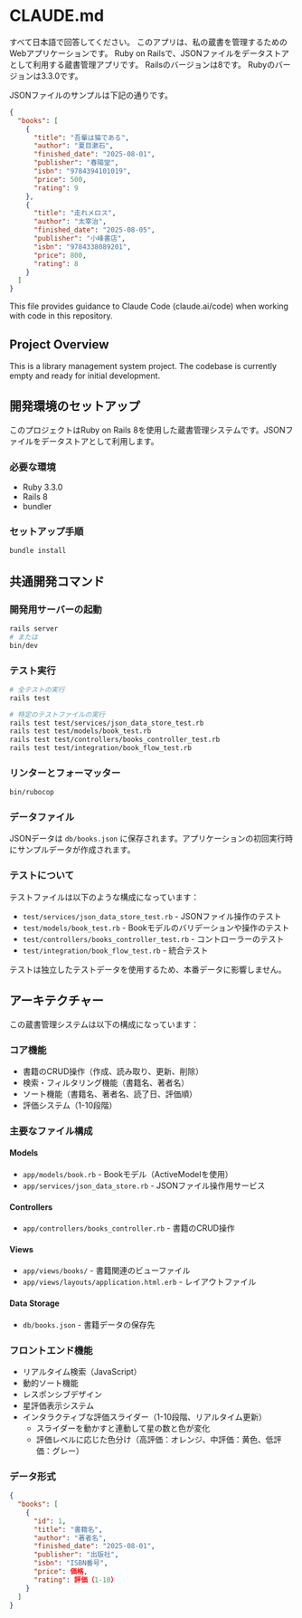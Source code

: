 # CLAUDE.md

すべて日本語で回答してください。
このアプリは、私の蔵書を管理するためのWebアプリケーションです。
Ruby on Railsで、JSONファイルをデータストアとして利用する蔵書管理アプリです。
Railsのバージョンは8です。
Rubyのバージョンは3.3.0です。

JSONファイルのサンプルは下記の通りです。

```json
{
  "books": [
    {
      "title": "吾輩は猫である",
      "author": "夏目漱石",
      "finished_date": "2025-08-01",
      "publisher": "春陽堂",
      "isbn": "9784394101019",
      "price": 500,
      "rating": 9
    },
    {
      "title": "走れメロス",
      "author": "太宰治",
      "finished_date": "2025-08-05",
      "publisher": "小峰書店",
      "isbn": "9784338089201",
      "price": 800,
      "rating": 8
    }
  ]
}
```

This file provides guidance to Claude Code (claude.ai/code) when working with code in this repository.

## Project Overview

This is a library management system project. The codebase is currently empty and ready for initial development.

## 開発環境のセットアップ

このプロジェクトはRuby on Rails 8を使用した蔵書管理システムです。JSONファイルをデータストアとして利用します。

### 必要な環境
- Ruby 3.3.0
- Rails 8
- bundler

### セットアップ手順
```bash
bundle install
```

## 共通開発コマンド

### 開発用サーバーの起動
```bash
rails server
# または
bin/dev
```

### テスト実行
```bash
# 全テストの実行
rails test

# 特定のテストファイルの実行
rails test test/services/json_data_store_test.rb
rails test test/models/book_test.rb
rails test test/controllers/books_controller_test.rb
rails test test/integration/book_flow_test.rb
```

### リンターとフォーマッター
```bash
bin/rubocop
```

### データファイル
JSONデータは `db/books.json` に保存されます。アプリケーションの初回実行時にサンプルデータが作成されます。

### テストについて
テストファイルは以下のような構成になっています：

- `test/services/json_data_store_test.rb` - JSONファイル操作のテスト
- `test/models/book_test.rb` - Bookモデルのバリデーションや操作のテスト
- `test/controllers/books_controller_test.rb` - コントローラーのテスト
- `test/integration/book_flow_test.rb` - 統合テスト

テストは独立したテストデータを使用するため、本番データに影響しません。

## アーキテクチャー

この蔵書管理システムは以下の構成になっています：

### コア機能
- 書籍のCRUD操作（作成、読み取り、更新、削除）
- 検索・フィルタリング機能（書籍名、著者名）
- ソート機能（書籍名、著者名、読了日、評価順）
- 評価システム（1-10段階）

### 主要なファイル構成

#### Models
- `app/models/book.rb` - Bookモデル（ActiveModelを使用）
- `app/services/json_data_store.rb` - JSONファイル操作用サービス

#### Controllers  
- `app/controllers/books_controller.rb` - 書籍のCRUD操作

#### Views
- `app/views/books/` - 書籍関連のビューファイル
- `app/views/layouts/application.html.erb` - レイアウトファイル

#### Data Storage
- `db/books.json` - 書籍データの保存先

### フロントエンド機能
- リアルタイム検索（JavaScript）
- 動的ソート機能
- レスポンシブデザイン
- 星評価表示システム
- インタラクティブな評価スライダー（1-10段階、リアルタイム更新）
  - スライダーを動かすと連動して星の数と色が変化
  - 評価レベルに応じた色分け（高評価：オレンジ、中評価：黄色、低評価：グレー）

### データ形式
```json
{
  "books": [
    {
      "id": 1,
      "title": "書籍名",
      "author": "著者名",
      "finished_date": "2025-08-01",
      "publisher": "出版社",
      "isbn": "ISBN番号",
      "price": 価格,
      "rating": 評価（1-10）
    }
  ]
}
```